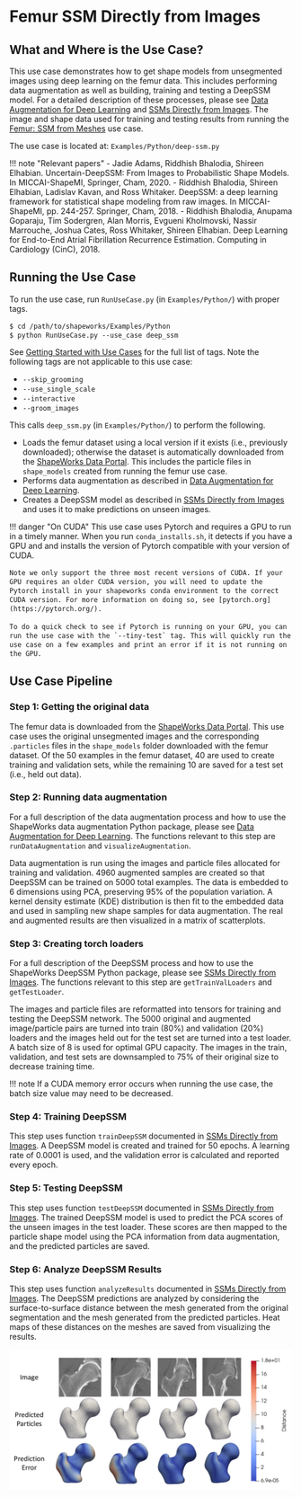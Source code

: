 # Femur SSM Directly from Images

## What and Where is the Use Case? 

This use case demonstrates how to get shape models from unsegmented images using deep learning on the femur data. This includes performing data augmentation as well as building, training and testing a DeepSSM model. For a detailed description of these processes, please see [Data Augmentation for Deep Learning](../deep-learning/data-augmentation.md) and [SSMs Directly from Images](../deep-learning/deep-ssm.md). The image and shape data used for training and testing results from running the [Femur: SSM from Meshes](femur.md) use case.

The use case is located at: `Examples/Python/deep-ssm.py`

!!! note "Relevant papers"
    - Jadie Adams, Riddhish Bhalodia, Shireen Elhabian. Uncertain-DeepSSM: From Images to Probabilistic Shape Models. In MICCAI-ShapeMI, Springer, Cham, 2020.
    - Riddhish Bhalodia, Shireen Elhabian, Ladislav Kavan, and Ross Whitaker. DeepSSM: a deep learning framework for statistical shape modeling from raw images. In MICCAI-ShapeMI, pp. 244-257. Springer, Cham, 2018.
    - Riddhish Bhalodia, Anupama Goparaju, Tim Sodergren, Alan Morris, Evgueni Kholmovski, Nassir Marrouche, Joshua Cates, Ross Whitaker, Shireen Elhabian. Deep Learning for End-to-End Atrial Fibrillation Recurrence Estimation. Computing in Cardiology (CinC), 2018.

## Running the Use Case

To run the use case, run `RunUseCase.py` (in `Examples/Python/`) with proper tags.

```
$ cd /path/to/shapeworks/Examples/Python
$ python RunUseCase.py --use_case deep_ssm
```

See [Getting Started with Use Cases](../use-cases/use-cases.md#running-use-case) for the full list of tags. Note the following tags are not applicable to this use case:

* `--skip_grooming`
* `--use_single_scale`
* `--interactive`
* `--groom_images`

This calls `deep_ssm.py` (in `Examples/Python/`) to perform the following.

* Loads the femur dataset using a local version if it exists (i.e., previously downloaded); otherwise the dataset is automatically downloaded from the [ShapeWorks Data Portal](http://cibc1.sci.utah.edu:8080/). This includes the particle files in `shape_models` created from running the femur use case. 
* Performs data augmentation as described in [Data Augmentation for Deep Learning](../deep-learning/data-augmentation.md).
* Creates a DeepSSM model as described in [SSMs Directly from Images](../deep-learning/deep-ssm.md) and uses it to make predictions on unseen images.

!!! danger "On CUDA"
    This use case uses Pytorch and requires a GPU to run in a timely manner. When you run `conda_installs.sh`, it detects if you have a GPU and and installs the version of Pytorch compatible with your version of CUDA. 
    
    Note we only support the three most recent versions of CUDA. If your GPU requires an older CUDA version, you will need to update the Pytorch install in your shapeworks conda environment to the correct CUDA version. For more information on doing so, see [pytorch.org](https://pytorch.org/). 
    
    To do a quick check to see if Pytorch is running on your GPU, you can run the use case with the `--tiny-test` tag. This will quickly run the use case on a few examples and print an error if it is not running on the GPU.

## Use Case Pipeline

### Step 1: Getting the original data

The femur data is downloaded from the [ShapeWorks Data Portal](http://cibc1.sci.utah.edu:8080/). This use case uses the original unsegmented images and the corresponding `.particles` files in the `shape_models` folder downloaded with the femur dataset. Of the 50 examples in the femur dataset, 40 are used to create training and validation sets, while the remaining 10 are saved for a test set (i.e., held out data).

### Step 2: Running data augmentation

For a full description of the data augmentation process and how to use the ShapeWorks data augmentation Python package, please see [Data Augmentation for Deep Learning](../deep-learning/data-augmentation.md). The functions relevant to this step are `runDataAugmentation` and `visualizeAugmentation`.

Data augmentation is run using the images and particle files allocated for training and validation. 4960 augmented samples are created so that DeepSSM can be trained on 5000 total examples. The data is embedded to 6 dimensions using PCA, preserving 95% of the population variation. A kernel density estimate (KDE) distribution is then fit to the embedded data and used in sampling new shape samples for data augmentation. The real and augmented results are then visualized in a matrix of scatterplots.

### Step 3: Creating torch loaders

For a full description of the DeepSSM process and how to use the ShapeWorks DeepSSM Python package, please see [SSMs Directly from Images](../deep-learning/deep-ssm.md). The functions relevant to this step are `getTrainValLoaders` and `getTestLoader`.

The images and particle files are reformatted into tensors for training and testing the DeepSSM network. The 5000 original and augmented image/particle pairs are turned into train (80%) and validation (20%) loaders and the images held out for the test set are turned into a test loader. A batch size of 8 is used for optimal GPU capacity. The images in the train, validation, and test sets are downsampled to 75% of their original size to decrease training time.

!!! note 
    If a CUDA memory error occurs when running the use case, the batch size value may need to be decreased. 

### Step 4: Training DeepSSM 

This step uses function `trainDeepSSM` documented in [SSMs Directly from Images](../deep-learning/deep-ssm.md). A DeepSSM model is created and trained for 50 epochs. A learning rate of 0.0001 is used, and the validation error is calculated and reported every epoch.

### Step 5: Testing DeepSSM

This step uses function `testDeepSSM` documented in [SSMs Directly from Images](../deep-learning/deep-ssm.md). The trained DeepSSM model is used to predict the PCA scores of the unseen images in the test loader. These scores are then mapped to the particle shape model using the PCA information from data augmentation, and the predicted particles are saved.

### Step 6: Analyze DeepSSM Results

This step uses function `analyzeResults` documented in [SSMs Directly from Images](../deep-learning/deep-ssm.md). The DeepSSM predictions are analyzed by considering the surface-to-surface distance between the mesh generated from the original segmentation and the mesh generated from the predicted particles. Heat maps of these distances on the meshes are saved from visualizing the results.

![DeepSSM Results](../img/deep-learning/DeepSSMResults.png)
